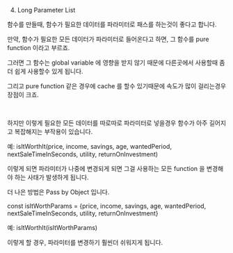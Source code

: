 4. Long Parameter List

함수를 만들때, 함수가 필요한 데이터를 파라미터로 패스를 하는것이 좋다고 합니다.

만약, 함수가 필요한 모든 데이터가 파라미터로 들어온다고 하면, 그 함수를 pure function 이라고 부르죠.

그러면 그 함수는 global variable 에 영향을 받지 않기 때문에 다른곳에서 사용할때 좀더 쉽게 사용할수 있게 됩니다.

그리고 pure function 같은 경우에 cache 를 할수 있기때문에 속도가 많이 걸리는경우 장점이 크죠.

​

하지만 이렇게 필요한 모든 데이터를 따로따로 파라미터로 넣을경우 함수가 아주 길어지고 복잡해지는 부작용이 있습니다.

예: isItWorthIt(price, income, savings, age, wantedPeriod, nextSaleTimeInSeconds, utility, returnOnInvestment)

이렇게 되면 파라미터가 나중에 변경되게 되면 그걸 사용하는 모든 function 을 변경해야 하는 사태가 발생하게 됩니다.

더 나은 방법은 Pass by Object 입니다. 

const isItWorthParams = {price, income, savings, age, wantedPeriod, nextSaleTimeInSeconds, utility, returnOnInvestment}

예: isItWorthIt(isItWorthParams)

이렇게 할 경우, 파라미터를 변경하기 훨씬더 쉬워지게 됩니다.
